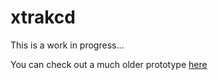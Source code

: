 xtrakcd
=======

This is a work in progress...

You can check out a much older prototype [here](http://xtrakcd.com/)
